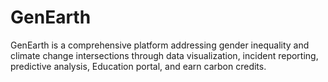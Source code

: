 # GenEarth
GenEarth is a comprehensive platform addressing gender inequality and climate change intersections through data visualization, incident reporting, predictive analysis, Education portal, and earn carbon credits.
